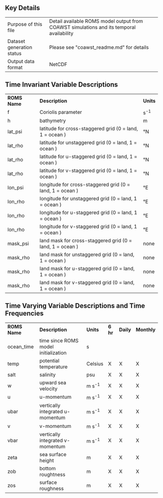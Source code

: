 ## Key Details

| | |
|:-----|:-----|
| Purpose of this file | Detail available ROMS model output from COAWST simulations and its temporal availability |
| Dataset generation status | Please see "coawst_readme.md" for details |
| Output data format | NetCDF |

## Time Invariant Variable Descriptions

| | | | 
|:-----|:-----|:-----|
| **ROMS Name** | **Description** | **Units** |
| f | Coriolis parameter | s<sup>-1</sup>|
| h | bathymetry | m |
| lat_psi | latitude for cross-staggered grid (0 = land, 1 = ocean ) | °N | 
| lat_rho | latitude for unstaggered grid (0 = land, 1 = ocean ) | °N |
| lat_rho | latitude for u-staggered grid (0 = land, 1 = ocean ) | °N |
| lat_rho | latitude for v-staggered grid (0 = land, 1 = ocean ) | °N |
| lon_psi | longitude for cross-staggered grid (0 = land, 1 = ocean ) | °E |
| lon_rho | longitude for unstaggered grid (0 = land, 1 = ocean ) | °E |
| lon_rho | longitude for u-staggered grid (0 = land, 1 = ocean ) | °E |
| lon_rho | longitude for v-staggered grid (0 = land, 1 = ocean ) | °E |
| mask_psi | land mask for cross-staggered grid (0 = land, 1 = ocean ) | none |
| mask_rho | land mask for unstaggered grid (0 = land, 1 = ocean ) | none |
| mask_rho | land mask for u-staggered grid (0 = land, 1 = ocean ) | none |
| mask_rho | land mask for v-staggered grid (0 = land, 1 = ocean ) | none |


## Time Varying Variable Descriptions and Time Frequencies

| | | | | | |
|:-----|:-----|:-----|:-----|:-----|:-----|
| **ROMS Name** | **Description** | **Units** |  **6 hr** | **Daily** | **Monthly** |
| ocean_time | time since ROMS model initialization | s | | | |
| temp | potential temperature | Celsius | X | X | X |
| salt | salinity | psu | X | X | X |
| w | upward sea velocity | m s<sup>-1</sup> | X | X | X |
| u | u-momentum | m s<sup>-1</sup> | X | X | X |
| ubar | vertically integrated u-momentum | m s<sup>-1</sup> | X | X | X |
| v | v-momentum | m s<sup>-1</sup> | X | X | X |
| vbar | vertically integrated v-momentum | m s<sup>-1</sup> | X | X | X |
| zeta | sea surface height | m | X | X | X |
| zob | bottom roughtness | m | X | X | X |
| zos | surface roughness | m | X | X | X |
